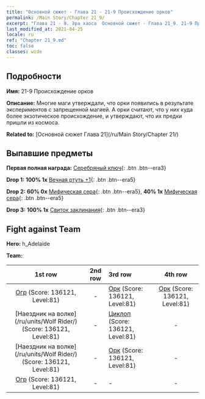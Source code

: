 ```yaml
---
title: "Основной сюжет - Глава 21 - 21-9 Происхождение орков"
permalink: /Main Story/Chapter 21_9/
excerpt: "Глава 21 - 9. Эра хаоса  Основной сюжет - Глава 21_9. 21-9 Происхождение орков"
last_modified_at: 2021-04-25
locale: ru
ref: "Chapter 21_9.md"
toc: false
classes: wide
---
```


## Подробности

 **Имя:** 21-9 Происхождение орков

 **Описание:** Многие маги утверждали, что орки появились в результате экспериментов с запрещенной магией. А орки считают, что у них куда более экзотическое происхождение, и утверждают, что их предки пришли из космоса.

 **Related to:** [Основной сюжет Глава 21](/ru/Main Story/Chapter 21/)

## Выпавшие предметы

 **Первая полная награда:** [Серебряный ключ](/ItemsRU/con_693/){: .btn .btn--era3}

 **Drop 1:** **100% 1x** [Вечная ртуть +1](/ItemsRU/mat_70/){: .btn .btn--era5}

 **Drop 2:** **60% 0x** [Мифическая сера](/ItemsRU/mat_64/){: .btn .btn--era5}, **40% 1x** [Мифическая сера](/ItemsRU/mat_64/){: .btn .btn--era5}

 **Drop 3:** **100% 1x** [Свиток заклинания](/ItemsRU/con_694/){: .btn .btn--era3}


## Fight against Team
 **Hero:** h_Adelaide

 **Team:**


  | 1st row | 2nd row | 3rd row | 4th row |
  |:----:|:----:|:----|:----:|
  | [Огр](/ru/units/Ogre/) (Score: 136121, Level:81)  | - | [Орк](/ru/units/Orc/) (Score: 136121, Level:81)  | [Орк](/ru/units/Orc/) (Score: 136121, Level:81)  |
  | [Наездник на волке](/ru/units/Wolf Rider/) (Score: 136121, Level:81)  | - | [Циклоп](/ru/units/Cyclops/) (Score: 136121, Level:81)  | - |
  | [Наездник на волке](/ru/units/Wolf Rider/) (Score: 136121, Level:81)  | - | [Орк](/ru/units/Orc/) (Score: 136121, Level:81)  | - |
  | [Огр](/ru/units/Ogre/) (Score: 136121, Level:81)  | - | - | - |


